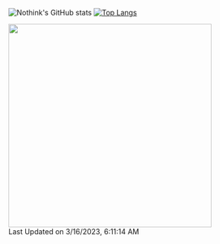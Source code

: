 ![Nothink's GitHub stats](https://github-readme-stats.vercel.app/api?username=nothink&count_private=true&show_icons=true&theme=nord)
[![Top Langs](https://github-readme-stats.vercel.app/api/top-langs/?username=nothink&layout=compact&count_private=true&show_icons=true&theme=nord)](https://github.com/anuraghazra/github-readme-stats)

<!--START_SECTION:lapras-card-->
<a href="https://lapras.com/public/nothink" target="_blank" rel="noopener noreferrer"><img src="https://lapras-card-generator.vercel.app/api/svg?e=3.48&b=3.72&i=3.39&b1=%23020E27&b2=%230E5593&i1=%23030E21&i2=%231688BF&l=en" width="400" ></a>  
Last Updated on 3/16/2023, 6:11:14 AM
<!--END_SECTION:lapras-card-->
